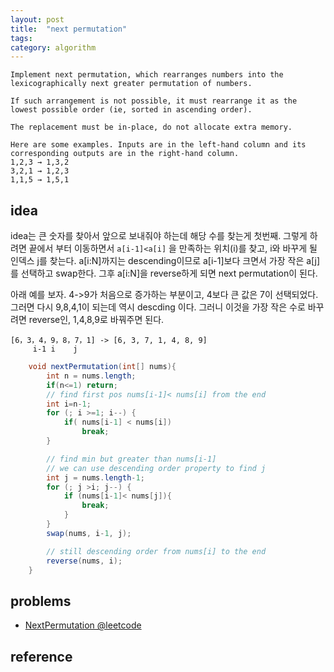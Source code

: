 ```yaml
---
layout: post
title:  "next permutation"
tags: 
category: algorithm
---
```




```
Implement next permutation, which rearranges numbers into the lexicographically next greater permutation of numbers.

If such arrangement is not possible, it must rearrange it as the lowest possible order (ie, sorted in ascending order).

The replacement must be in-place, do not allocate extra memory.

Here are some examples. Inputs are in the left-hand column and its corresponding outputs are in the right-hand column.
1,2,3 → 1,3,2
3,2,1 → 1,2,3
1,1,5 → 1,5,1
```

## idea
idea는 큰 숫자를 찾아서 앞으로 보내줘야 하는데 해당 수를 찾는게 첫번째. 그렇게 하려면 끝에서 부터 이동하면서 `a[i-1]<a[i]` 을 만족하는 위치(i)를 찾고, i와 바꾸게 될 인덱스 j를 찾는다. a[i:N]까지는 descending이므로 a[i-1]보다 크면서 가장 작은 a[j]를 선택하고 swap한다. 그후 a[i:N]을 reverse하게 되면 next permutation이 된다. 

아래 예를 보자. 4->9가 처음으로 증가하는 부분이고, 4보다 큰 값은 7이 선택되었다. 그러면 다시 9,8,4,1이 되는데 역시 descding 이다. 그러니 이것을 가장 작은 수로 바꾸려면 reverse인, 1,4,8,9로 바꿔주면 된다. 


```
[6，3，4，9，8，7，1] -> [6, 3, 7, 1, 4, 8, 9]
     i-1 i    j
```


```java
    void nextPermutation(int[] nums){
        int n = nums.length;
        if(n<=1) return;
        // find first pos nums[i-1]< nums[i] from the end
        int i=n-1;
        for (; i >=1; i--) {
            if( nums[i-1] < nums[i])
                break;
        }

        // find min but greater than nums[i-1]
        // we can use descending order property to find j
        int j = nums.length-1;
        for (; j >i; j--) {
            if (nums[i-1]< nums[j]){
                break;
            }
        }
        swap(nums, i-1, j);

        // still descending order from nums[i] to the end
        reverse(nums, i);
    }
```

## problems

- [NextPermutation @leetcode](https://leetcode.com/problems/next-permutation/)

## reference 




